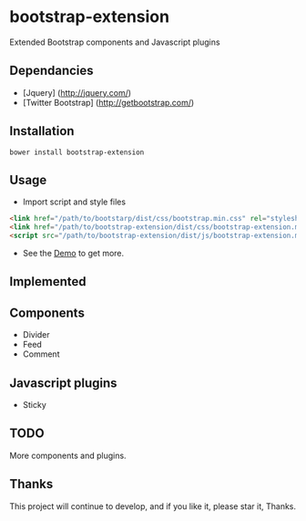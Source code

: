 # bootstrap-extension
Extended Bootstrap components and Javascript plugins

Dependancies
---

* [Jquery] (http://jquery.com/) 
* [Twitter Bootstrap] (http://getbootstrap.com/)

Installation
---

`bower install bootstrap-extension`


Usage
---
- Import script and style files
 
```html
<link href="/path/to/bootstarp/dist/css/bootstrap.min.css" rel="stylesheet">
<link href="/path/to/bootstrap-extension/dist/css/bootstrap-extension.min.css" rel="stylesheet">
<script src="/path/to/bootstrap-extension/dist/js/bootstrap-extension.min.js"></script>
```
- See the [Demo](http://jerryhsia.github.io/bootstrap-extension/) to get more.

Implemented
---
## Components

- Divider
- Feed
- Comment

## Javascript plugins

- Sticky

TODO
---
More components and plugins.

Thanks
---
This project will continue to develop, and if you like it, please star it, Thanks.

